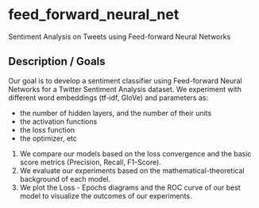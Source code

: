 
# feed_forward_neural_net
Sentiment Analysis on Tweets using Feed-forward Neural Networks

## Description / Goals 
Our goal is to develop a sentiment classifier using Feed-forward Neural Networks for a Twitter Sentiment Analysis dataset.
We experiment with different word embeddings (tf-idf, GloVe) and parameters as:
* the number of hidden layers, and the number of their units
* the activation functions 
* the loss function
* the optimizer, etc

1. We compare our models based on the loss convergence and the basic score metrics (Precision, Recall, F1-Score).
2. We evaluate our experiments based on the mathematical-theoretical background of each model.  
3. We plot the Loss - Epochs diagrams and the ROC curve of our best model to visualize the outcomes of our experiments.
